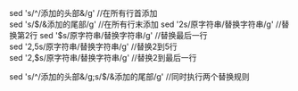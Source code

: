 sed 's/^/添加的头部&/g' //在所有行首添加  
sed 's/$/&添加的尾部/g' //在所有行末添加  
sed '2s/原字符串/替换字符串/g' //替换第2行  
sed '$s/原字符串/替换字符串/g' //替换最后一行  
sed '2,5s/原字符串/替换字符串/g' //替换2到5行  
sed '2,$s/原字符串/替换字符串/g' //替换2到最后一行  

sed 's/^/添加的头部&/g;s/$/&添加的尾部/g' //同时执行两个替换规则  